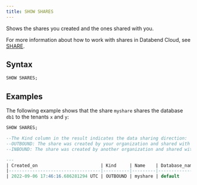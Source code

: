 ```yaml
---
title: SHOW SHARES
---
```


Shows the shares you created and the ones shared with you.

For more information about how to work with shares in Databend Cloud, see [SHARE](index.md).

## Syntax

```sql
SHOW SHARES;
```

## Examples

The following example shows that the share `myshare` shares the database `db1` to the tenants `x` and `y`:

```sql
SHOW SHARES;

--The Kind column in the result indicates the data sharing direction:
--OUTBOUND: The share was created by your organization and shared with other organizations.
--INBOUND: The share was created by another organization and shared with your organization.

---
| Created_on                        | Kind     | Name    | Database_name | From      | To  | Comment |
|-----------------------------------|----------|---------|---------------|-----------|-----|---------|
| 2022-09-06 17:46:16.686281294 UTC | OUTBOUND | myshare | default       | tn44grr46 | x,y |         |
```
